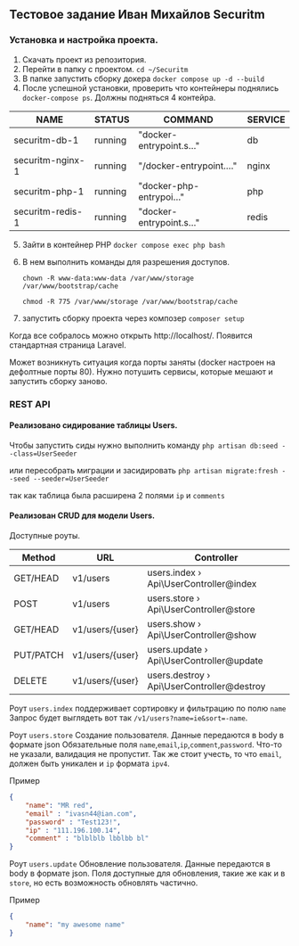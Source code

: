 ## Тестовое задание Иван Михайлов Securitm

### Установка и настройка проекта. 

1. Скачать проект из репозитория.
2. Перейти в папку с проектом. `cd ~/Securitm`
3. В папке запустить сборку докера `docker compose up -d --build`
4. После успешной установки, проверить что контейнеры поднялись  `docker-compose ps`. Должны подняться 4 контейра.

|NAME                |STATUS  |COMMAND                  |SERVICE  |  
|--------------------|--------|-------------------------|---------|
|securitm-db-1       |running |"docker-entrypoint.s…"   |db       |            
|securitm-nginx-1    |running |"/docker-entrypoint.…"   |nginx    |            
|securitm-php-1      |running |"docker-php-entrypoi…"   |php      |           
|securitm-redis-1    |running |"docker-entrypoint.s…"   |redis    |

5. Зайти в контейнер PHP `docker compose exec php bash`
6. В нем выполнить команды для разрешения доступов. 

    `chown -R www-data:www-data /var/www/storage /var/www/bootstrap/cache`

    `chmod -R 775 /var/www/storage /var/www/bootstrap/cache`
7. запустить сборку проекта через композер `composer setup`

Когда все собралось можно открыть http://localhost/. Появится стандартная страница Laravel.

Может возникнуть ситуация когда порты заняты (docker настроен на дефолтные порты 80). 
Нужно потушить сервисы, которые мешают и запустить сборку заново. 

### REST API

#### Реализовано сидирование таблицы Users. 

Чтобы запустить сиды нужно выполнить команду `php artisan db:seed --class=UserSeeder` 

или пересобрать миграции и засидировать `php artisan migrate:fresh --seed --seeder=UserSeeder` 

так как таблица была расширена 2 полями `ip` и `comments`

#### Реализован CRUD для модели Users. 

Доступные роуты.

| Method    | URL           | Controller                                 |
|-----------|---------------|--------------------------------------------|
| GET/HEAD  |v1/users       | users.index › Api\UserController@index     |
| POST      |v1/users       | users.store › Api\UserController@store     |
| GET/HEAD  |v1/users/{user} | users.show › Api\UserController@show       |
| PUT/PATCH |v1/users/{user} | users.update › Api\UserController@update   |
| DELETE    |v1/users/{user} | users.destroy › Api\UserController@destroy |

Роут `users.index` поддерживает сортировку и фильтрацию по полю `name` 
Запрос будет выглядеть вот так `/v1/users?name=ie&sort=-name`. 

Роут `users.store` Создание пользователя. Данные передаются в body в формате json
Обязательные поля `name`,`email`,`ip`,`comment`,`password`. Что-то не указали, валидация не пропустит. 
Так же стоит учесть, то что `email`, должен быть уникален и `ip` формата `ipv4`. 

Пример

```json
{
    "name": "MR red",
    "email" : "ivasn44@ian.com",
    "password" : "Test123!",
    "ip" : "111.196.100.14",
    "comment" : "blblblb lbblbb bl"
}
```

Роут `users.update` Обновление пользователя. 
Данные передаются в body в формате json. 
Поля доступные для обновления, такие же как и в `store`, но есть возможность обновлять частично.

Пример
```json
{
    "name": "my awesome name"
}
```


